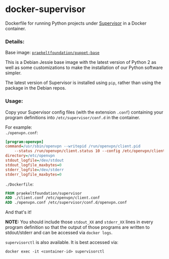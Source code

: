 # docker-supervisor
Dockerfile for running Python projects under [Supervisor](http://supervisord.org) in a Docker container.

### Details:
Base image: [`praekeltfoundation/puppet-base`](https://hub.docker.com/r/praekeltfoundation/python-base/)

This is a Debian Jessie base image with the latest version of Python 2 as well as some customizations to make the installation of our Python software simpler.

The latest version of Supervisor is installed using `pip`, rather than using the package in the Debian repos.

### Usage:
Copy your Supervisor config files (with the extension `.conf`) containing your program definitions into `/etc/supervisor/conf.d` in the container.

For example:  
`./openvpn.conf`:
```ini
[program:openvpn]
command=/usr/sbin/openvpn --writepid /run/openvpn/client.pid
    --status /run/openvpn/client.status 10 --config /etc/openvpn/client.conf
directory=/etc/openvpn
stdout_logfile=/dev/stdout
stdout_logfile_maxbytes=0
stderr_logfile=/dev/stderr
stderr_logfile_maxbytes=0
```

`./Dockerfile`:
```dockerfile
FROM praekeltfoundation/supervisor
ADD ./client.conf /etc/openvpn/client.conf
ADD ./openvpn.conf /etc/supervisor/conf.d/openvpn.conf
```

And that's it!

**NOTE:** You should include those `stdout_XX` and `stderr_XX` lines in every program definition so that the output of those programs are written to stdout/stderr and can be accessed via `docker logs`.

`supervisorctl` is also available. It is best accessed via:
```
docker exec -it <container-id> supervisorctl
```
